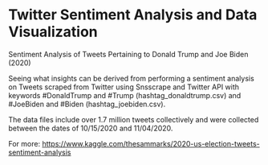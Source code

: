 # Twitter Sentiment Analysis and Data Visualization
Sentiment Analysis of Tweets Pertaining to Donald Trump and Joe Biden (2020)

Seeing what insights can be derived from performing a sentiment analysis on Tweets 
scraped from Twitter using Snsscrape and Twitter API with keywords #DonaldTrump and 
#Trump (hashtag_donaldtrump.csv) and #JoeBiden and #Biden (hashtag_joebiden.csv).

The data files include over 1.7 million tweets collectively and were collected 
between the dates of 10/15/2020 and 11/04/2020.

For more: https://www.kaggle.com/thesammarks/2020-us-election-tweets-sentiment-analysis